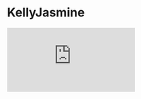# KellyJasmine
![Alt text](https://www.freepik.com/premium-ai-image/anime-landscape-with-beach-tree_45911361.htm)
